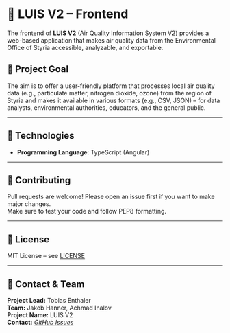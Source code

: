 # 🌱 LUIS V2 – Frontend

The frontend of **LUIS V2** (Air Quality Information System V2) provides a web-based application that makes air quality data from the Environmental Office of Styria accessible, analyzable, and exportable.

## 🚀 Project Goal

The aim is to offer a user-friendly platform that processes local air quality data (e.g., particulate matter, nitrogen dioxide, ozone) from the region of Styria and makes it available in various formats (e.g., CSV, JSON) – for data analysts, environmental authorities, educators, and the general public.

---

## 🔧 Technologies

- **Programming Language**: TypeScript (Angular)

---

## 🤝 Contributing

Pull requests are welcome! Please open an issue first if you want to make major changes.  
Make sure to test your code and follow PEP8 formatting.

---

## 📄 License

MIT License – see [LICENSE](LICENSE)

---

## 🧠 Contact & Team

**Project Lead:** Tobias Enthaler  
**Team:** Jakob Hanner, Achmad Inalov  
**Project Name:** LUIS V2  
**Contact:** *[GitHub Issues](https://github.com/luis-v2/luis-v2-forecast/issues)*
